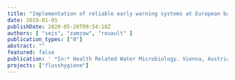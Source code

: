 ```yaml
---
title: "Implementation of reliable early warning systems at European bathing waters using multivariate Bayesian regression modelling"
date: 2019-01-01
publishDate: 2020-05-20T09:54:18Z
authors: [ "seis", "zamzow", "rouault" ]
publication_types: ["0"]
abstract: ""
featured: false
publication: ' *In:* Health Related Water Microbiology. Vienna, Austria'
projects: ["flusshygiene"]
---
```


